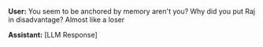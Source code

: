 **User:**
You seem to be anchored by memory aren't you? Why did you put Raj in disadvantage? Almost like a loser

**Assistant:**
[LLM Response]

